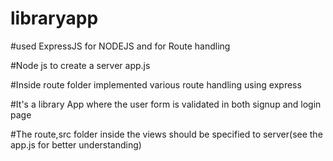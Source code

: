 # libraryapp
#used ExpressJS for NODEJS and for Route handling

#Node js to create a server app.js

#Inside route folder implemented various route handling using express


#It's a library App where the user form is validated in both signup and login page


#The route,src folder inside the views should be specified to server(see the app.js for better understanding)
